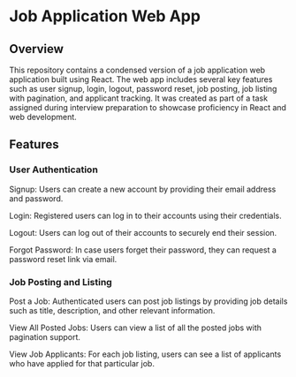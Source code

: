 # Job Application Web App

## Overview
This repository contains a condensed version of a job application web application built using React. The web app includes several key features such as user signup, login, logout, password reset, job posting, job listing with pagination, and applicant tracking. It was created as part of a task assigned during interview preparation to showcase proficiency in React and web development.

## Features

### User Authentication
Signup: Users can create a new account by providing their email address and password.  


Login: Registered users can log in to their accounts using their credentials.  


Logout: Users can log out of their accounts to securely end their session.  


Forgot Password: In case users forget their password, they can request a password reset link via email.  


### Job Posting and Listing
Post a Job: Authenticated users can post job listings by providing job details such as title, description, and other relevant information.  


View All Posted Jobs: Users can view a list of all the posted jobs with pagination support.  


View Job Applicants: For each job listing, users can see a list of applicants who have applied for that particular job.  
